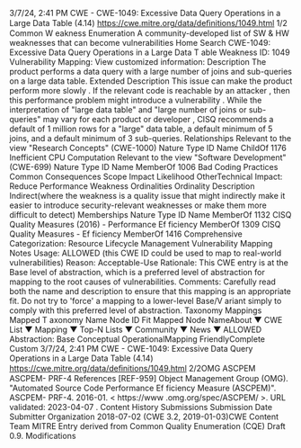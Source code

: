 3/7/24, 2:41 PM CWE - CWE-1049: Excessive Data Query Operations in a Large Data Table (4.14)
https://cwe.mitre.org/data/deﬁnitions/1049.html 1/2
Common W eakness Enumeration
A community-developed list of SW & HW weaknesses that can become
vulnerabilities
Home Search
CWE-1049: Excessive Data Query Operations in a Large Data T able
Weakness ID: 1049
Vulnerability Mapping: 
View customized information:
 Description
The product performs a data query with a large number of joins and sub-queries on a large data table.
 Extended Description
This issue can make the product perform more slowly . If the relevant code is reachable by an attacker , then this performance problem
might introduce a vulnerability .
While the interpretation of "large data table" and "large number of joins or sub-queries" may vary for each product or developer , CISQ
recommends a default of 1 million rows for a "large" data table, a default minimum of 5 joins, and a default minimum of 3 sub-queries.
 Relationships
 Relevant to the view "Research Concepts" (CWE-1000)
Nature Type ID Name
ChildOf 1176 Inefficient CPU Computation
 Relevant to the view "Software Development" (CWE-699)
Nature Type ID Name
MemberOf 1006 Bad Coding Practices
 Common Consequences
Scope Impact Likelihood
OtherTechnical Impact: Reduce Performance
 Weakness Ordinalities
Ordinality Description
Indirect(where the weakness is a quality issue that might indirectly make it easier to introduce security-relevant weaknesses or make
them more difficult to detect)
 Memberships
Nature Type ID Name
MemberOf 1132 CISQ Quality Measures (2016) - Performance Ef ficiency
MemberOf 1309 CISQ Quality Measures - Ef ficiency
MemberOf 1416 Comprehensive Categorization: Resource Lifecycle Management
 Vulnerability Mapping Notes
Usage: ALLOWED (this CWE ID could be used to map to real-world vulnerabilities)
Reason: Acceptable-Use
Rationale:
This CWE entry is at the Base level of abstraction, which is a preferred level of abstraction for mapping to the root causes of
vulnerabilities.
Comments:
Carefully read both the name and description to ensure that this mapping is an appropriate fit. Do not try to 'force' a mapping to a
lower-level Base/V ariant simply to comply with this preferred level of abstraction.
 Taxonomy Mappings
Mapped T axonomy Name Node ID Fit Mapped Node NameAbout ▼ CWE List ▼ Mapping ▼ Top-N Lists ▼ Community ▼ News ▼
ALLOWED
Abstraction: Base
Conceptual OperationalMapping
FriendlyComplete Custom
3/7/24, 2:41 PM CWE - CWE-1049: Excessive Data Query Operations in a Large Data Table (4.14)
https://cwe.mitre.org/data/deﬁnitions/1049.html 2/2OMG ASCPEM ASCPEM-
PRF-4
 References
[REF-959] Object Management Group (OMG). "Automated Source Code Performance Ef ficiency Measure (ASCPEM)". ASCPEM-
PRF-4. 2016-01. < https://www .omg.org/spec/ASCPEM/ >. URL validated: 2023-04-07 .
 Content History
 Submissions
Submission Date Submitter Organization
2018-07-02
(CWE 3.2, 2019-01-03)CWE Content Team MITRE
Entry derived from Common Quality Enumeration (CQE) Draft 0.9.
 Modifications